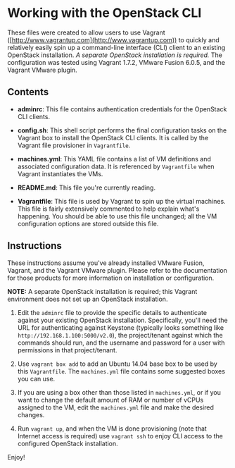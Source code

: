 # Working with the OpenStack CLI

These files were created to allow users to use Vagrant ([http://www.vagrantup.com](http://www.vagrantup.com)) to quickly and relatively easily spin up a command-line interface (CLI) client to an existing OpenStack installation. _A separate OpenStack installation is required._ The configuration was tested using Vagrant 1.7.2, VMware Fusion 6.0.5, and the Vagrant VMware plugin.

## Contents

* **adminrc**: This file contains authentication credentials for the OpenStack CLI clients.

* **config.sh**: This shell script performs the final configuration tasks on the Vagrant box to install the OpenStack CLI clients. It is called by the Vagrant file provisioner in `Vagrantfile`.

* **machines.yml**: This YAML file contains a list of VM definitions and associated configuration data. It is referenced by `Vagrantfile` when Vagrant instantiates the VMs.

* **README.md**: This file you're currently reading.

* **Vagrantfile**: This file is used by Vagrant to spin up the virtual machines. This file is fairly extensively commented to help explain what's happening. You should be able to use this file unchanged; all the VM configuration options are stored outside this file.

## Instructions

These instructions assume you've already installed VMware Fusion, Vagrant, and the Vagrant VMware plugin. Please refer to the documentation for those products for more information on installation or configuration.

**NOTE:** A separate OpenStack installation is required; this Vagrant environment does not set up an OpenStack installation.

1. Edit the `adminrc` file to provide the specific details to authenticate against your existing OpenStack installation. Specifically, you'll need the URL for authenticating against Keystone (typically looks something like `http://192.168.1.100:5000/v2.0`), the project/tenant against which the commands should run, and the username and password for a user with permissions in that project/tenant.

2. Use `vagrant box add` to add an Ubuntu 14.04 base box to be used by this `Vagrantfile`. The `machines.yml` file contains some suggested boxes you can use.

3. If you are using a box other than those listed in `machines.yml`, or if you want to change the default amount of RAM or number of vCPUs assigned to the VM, edit the `machines.yml` file and make the desired changes.

4. Run `vagrant up`, and when the VM is done provisioning (note that Internet access is required) use `vagrant ssh` to enjoy CLI access to the configured OpenStack installation.

Enjoy!
